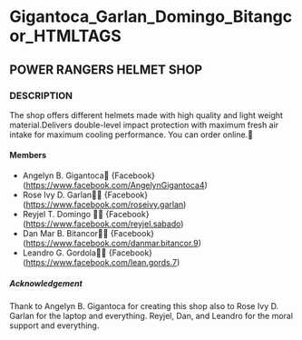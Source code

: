 # Gigantoca_Garlan_Domingo_Bitangcor_HTMLTAGS
## POWER RANGERS HELMET SHOP

### DESCRIPTION
The shop offers different helmets made with high quality and light weight material.Delivers double-level impact protection with maximum fresh air intake for maximum cooling performance. You can order online.🛒

#### Members
* Angelyn B. Gigantoca👩 {Facebook} (https://www.facebook.com/AngelynGigantoca4)
* Rose Ivy D. Garlan👩‍🦰 {Facebook} (https://www.facebook.com/roseivy.garlan)
* Reyjel T. Domingo 🧑‍🦱 {Facebook} (https://www.facebook.com/reyjel.sabado)
* Dan Mar B. Bitancor👨‍🦱 {Facebook} (https://www.facebook.com/danmar.bitancor.9)
* Leandro G. Gordola👩‍🦳 {Facebook} (https://www.facebook.com/lean.gords.7)

##### Acknowledgement
Thank to Angelyn B. Gigantoca for creating this shop also to Rose Ivy D. Garlan for the laptop and everything. Reyjel, Dan, and Leandro for the moral support and everything.
